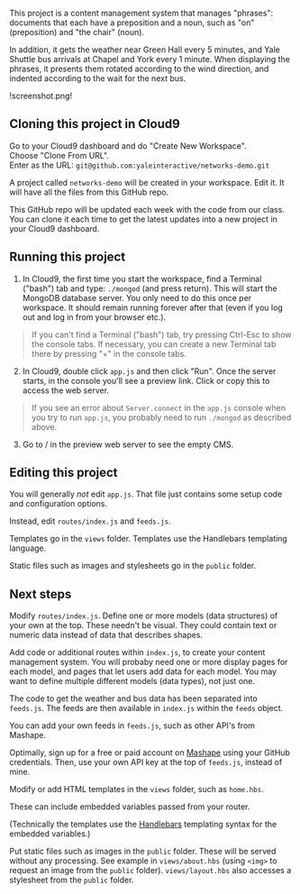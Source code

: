 This project is a content management system that manages "phrases":
documents that each have a preposition and a noun, such as "on" (preposition) and "the chair" (noun).

In addition, it gets the weather near Green Hall every 5 minutes, and Yale Shuttle bus arrivals
at Chapel and York every 1 minute. When displaying the phrases, it presents them rotated according
to the wind direction, and indented according to the wait for the next bus.

!screenshot.png!

## Cloning this project in Cloud9

Go to your Cloud9 dashboard and do "Create New Workspace".  
Choose "Clone From URL".  
Enter as the URL: `git@github.com:yaleinteractive/networks-demo.git`

A project called `networks-demo` will be created in your workspace. Edit it. It will have all the files from this GitHub repo.

This GitHub repo will be updated each week with the code from our class. You can clone it each time to get the latest updates into a new project in your Cloud9 dashboard.

## Running this project

1. In Cloud9, the first time you start the workspace, find a Terminal ("bash") tab and type:
`./mongod`
(and press return).
This will start the MongoDB database server. You only need to do this once per workspace.
It should remain running forever after that (even if you log out and log in from your browser etc.).

> If you can't find a Terminal ("bash") tab, try pressing Ctrl-Esc to show the console tabs.
> If necessary, you can create a new Terminal tab there by pressing "+" in the console tabs.

2. In Cloud9, double click `app.js` and then click "Run". Once the server starts, 
in the console you'll see a preview link. Click or copy this to access the web server.

> If you see an error about `Server.connect` in the `app.js` console when you try to run `app.js`, you probably
> need to run `./mongod` as described above.

3. Go to / in the preview web server to see the empty CMS.

## Editing this project

You will generally *not* edit `app.js`. That file just contains some setup code and configuration options.

Instead, edit `routes/index.js` and `feeds.js`.

Templates go in the `views` folder. Templates use the Handlebars templating language.

Static files such as images and stylesheets go in the `public` folder.

## Next steps

Modify `routes/index.js`. Define one or more models (data structures) of your own at the top.
These needn't be visual. They could contain text or numeric data instead of data that describes shapes.

Add code or additional routes within `index.js`, to create your content management system. You will
probaby need one or more display pages for each model, and pages that let users add data for each model.
You may want to define multiple different models (data types), not just one.

The code to get the weather and bus data has been separated into `feeds.js`. The feeds are then available
in `index.js` within the `feeds` object.

You can add your own feeds in `feeds.js`, such as other API's from Mashape.

Optimally, sign up for a free or paid account on [Mashape](https://www.mashape.com/) using your GitHub
credentials. Then, use your own API key at the top of `feeds.js`, instead of mine.

Modify or add HTML templates in the `views` folder, such as `home.hbs`.

These can include embedded variables passed from your router.

(Technically the templates use the [Handlebars](http://handlebarsjs.com/) templating syntax for the embedded variables.)

Put static files such as images in the `public` folder. These will be served without any processing. See example
in `views/about.hbs` (using `<img>` to request an image from the `public` folder). 
`views/layout.hbs` also accesses a stylesheet from the `public` folder.
